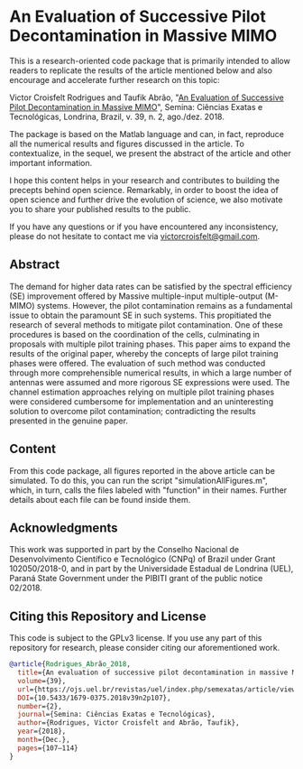 # An Evaluation of Successive Pilot Decontamination in Massive MIMO

This is a research-oriented code package that is primarily intended to allow readers to replicate the results of the article mentioned below and also encourage and accelerate further research on this topic:

Victor Croisfelt Rodrigues and Taufik Abrão, "[An Evaluation of Successive Pilot Decontamination in Massive MIMO](http://www.uel.br/revistas/uel/index.php/semexatas/article/view/34450/24955)", Semina: Ciências Exatas e Tecnológicas, Londrina, Brazil, v. 39, n. 2, ago./dez. 2018. 

The package is based on the Matlab language and can, in fact, reproduce all the numerical results and figures discussed in the article. To contextualize, in the sequel, we present the abstract of the article and other important information.

I hope this content helps in your research and contributes to building the precepts behind open science. Remarkably, in order to boost the idea of open science and further drive the evolution of science, we also motivate you to share your published results to the public.

If you have any questions or if you have encountered any inconsistency, please do not hesitate to contact me via victorcroisfelt@gmail.com.

## Abstract
The demand for higher data rates can be satisfied by the spectral efficiency (SE) improvement offered by Massive multiple-input multiple-output (M-MIMO) systems. However, the pilot contamination remains as a fundamental issue to obtain the paramount SE in such systems. This propitiated the research of several methods to mitigate pilot contamination. One of these procedures is based on the coordination of the cells, culminating in proposals with multiple pilot training phases. This paper aims to expand the results of the original paper, whereby the concepts of large pilot training phases were offered. The evaluation of such method was conducted through more comprehensible numerical results, in which a large number of antennas were assumed and more rigorous SE expressions were used. The channel estimation approaches relying on multiple pilot training phases were considered cumbersome for implementation and an uninteresting solution to overcome pilot contamination; contradicting the results presented in the genuine paper.

## Content
From this code package, all figures reported in the above article can be simulated. To do this, you can run the script "simulationAllFigures.m", which, in turn, calls the files labeled with "function" in their names. Further details about each file can be found inside them.

## Acknowledgments
This work was supported in part by the Conselho Nacional de Desenvolvimento Científico e Tecnológico (CNPq) of Brazil under Grant 102050/2018-0, and in part by the Universidade Estadual de Londrina (UEL), Paraná State Government under the PIBITI grant of the public notice 02/2018.

## Citing this Repository and License
This code is subject to the GPLv3 license. If you use any part of this repository for research, please consider citing our aforementioned work.

```bibtex
@article{Rodrigues_Abrão_2018,
  title={An evaluation of successive pilot decontamination in massive MIMO},
  volume={39},
  url={https://ojs.uel.br/revistas/uel/index.php/semexatas/article/view/34450},
  DOI={10.5433/1679-0375.2018v39n2p107},
  number={2},
  journal={Semina: Ciências Exatas e Tecnológicas},
  author={Rodrigues, Victor Croisfelt and Abrão, Taufik},
  year={2018},
  month={Dec.},
  pages={107–114}
}
